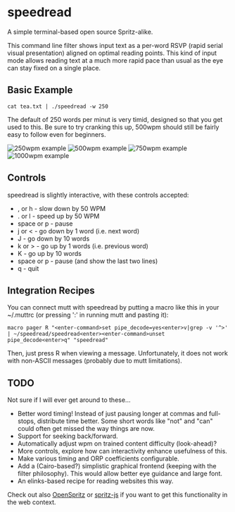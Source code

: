 speedread
=========

A simple terminal-based open source Spritz-alike.

This command line filter shows input text as a per-word RSVP (rapid
serial visual presentation) aligned on optimal reading points.  This
kind of input mode allows reading text at a much more rapid pace than
usual as the eye can stay fixed on a single place.

Basic Example
-------------

	cat tea.txt | ./speedread -w 250

The default of 250 words per minut is very timid, designed so that you get
used to this.  Be sure to try cranking this up, 500wpm should still be fairly
easy to follow even for beginners.

![250wpm example](doc/speedread-250.gif)
![500wpm example](doc/speedread-500.gif)
![750wpm example](doc/speedread-750.gif)
![1000wpm example](doc/speedread-1000.gif)

Controls
--------

speedread is slightly interactive, with these controls accepted:

  * , or h - slow down by 50 WPM
  * . or l - speed up by 50 WPM
  * space or p - pause
  * j or < - go down by 1 word (i.e. next word)
  * J - go down by 10 words
  * k or > - go up by 1 words (i.e. previous word)
  * K - go up by 10 words
  * space or p - pause (and show the last two lines)
  * q - quit

Integration Recipes
-------------------

You can connect mutt with speedread by putting a macro like this in your
~/.muttrc (or pressing ':' in running mutt and pasting it):

	macro pager R "<enter-command>set pipe_decode=yes<enter>v|grep -v '^>' | ~/speedread/speedread<enter><enter-command>unset pipe_decode<enter>q" "speedread"

Then, just press R when viewing a message.  Unfortunately, it does not
work with non-ASCII messages (probably due to mutt limitations).

TODO
----

Not sure if I will ever get around to these...

  * Better word timing! Instead of just pausing longer at commas and
    full-stops, distribute time better. Some short words like "not"
    and "can" could often get missed the way things are now.
  * Support for seeking back/forward.
  * Automatically adjust wpm on trained content difficulty (look-ahead)?
  * More controls, explore how can interactivity enhance usefulness of this.
  * Make various timing and ORP coefficients configurable.
  * Add a (Cairo-based?) simplistic graphical frontend (keeping with the
    filter philosophy). This would allow better eye guidance and large font.
  * An elinks-based recipe for reading websites this way.

Check out also [OpenSpritz](https://github.com/Miserlou/Glance-Bookmarklet) or
[spritz-js](https://github.com/richardtagger/spritz-js) if you want to
get this functionality in the web context.
